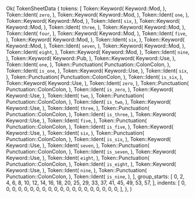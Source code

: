 Ok(
    TokenSheetData {
        tokens: [
            Token::Keyword(
                Keyword::Mod,
            ),
            Token::Ident(
                `zero`,
            ),
            Token::Keyword(
                Keyword::Mod,
            ),
            Token::Ident(
                `one`,
            ),
            Token::Keyword(
                Keyword::Mod,
            ),
            Token::Ident(
                `six`,
            ),
            Token::Keyword(
                Keyword::Mod,
            ),
            Token::Ident(
                `three`,
            ),
            Token::Keyword(
                Keyword::Mod,
            ),
            Token::Ident(
                `four`,
            ),
            Token::Keyword(
                Keyword::Mod,
            ),
            Token::Ident(
                `five`,
            ),
            Token::Keyword(
                Keyword::Mod,
            ),
            Token::Ident(
                `six`,
            ),
            Token::Keyword(
                Keyword::Mod,
            ),
            Token::Ident(
                `seven`,
            ),
            Token::Keyword(
                Keyword::Mod,
            ),
            Token::Ident(
                `eight`,
            ),
            Token::Keyword(
                Keyword::Mod,
            ),
            Token::Ident(
                `nine`,
            ),
            Token::Keyword(
                Keyword::Pub,
            ),
            Token::Keyword(
                Keyword::Use,
            ),
            Token::Ident(
                `one`,
            ),
            Token::Punctuation(
                Punctuation::ColonColon,
            ),
            Token::Ident(
                `is_one`,
            ),
            Token::Keyword(
                Keyword::Use,
            ),
            Token::Ident(
                `six`,
            ),
            Token::Punctuation(
                Punctuation::ColonColon,
            ),
            Token::Ident(
                `is_six`,
            ),
            Token::Keyword(
                Keyword::Use,
            ),
            Token::Ident(
                `zero`,
            ),
            Token::Punctuation(
                Punctuation::ColonColon,
            ),
            Token::Ident(
                `is_zero`,
            ),
            Token::Keyword(
                Keyword::Use,
            ),
            Token::Ident(
                `two`,
            ),
            Token::Punctuation(
                Punctuation::ColonColon,
            ),
            Token::Ident(
                `is_two`,
            ),
            Token::Keyword(
                Keyword::Use,
            ),
            Token::Ident(
                `three`,
            ),
            Token::Punctuation(
                Punctuation::ColonColon,
            ),
            Token::Ident(
                `is_three`,
            ),
            Token::Keyword(
                Keyword::Use,
            ),
            Token::Ident(
                `five`,
            ),
            Token::Punctuation(
                Punctuation::ColonColon,
            ),
            Token::Ident(
                `is_five`,
            ),
            Token::Keyword(
                Keyword::Use,
            ),
            Token::Ident(
                `six`,
            ),
            Token::Punctuation(
                Punctuation::ColonColon,
            ),
            Token::Ident(
                `is_six`,
            ),
            Token::Keyword(
                Keyword::Use,
            ),
            Token::Ident(
                `seven`,
            ),
            Token::Punctuation(
                Punctuation::ColonColon,
            ),
            Token::Ident(
                `is_seven`,
            ),
            Token::Keyword(
                Keyword::Use,
            ),
            Token::Ident(
                `eight`,
            ),
            Token::Punctuation(
                Punctuation::ColonColon,
            ),
            Token::Ident(
                `is_eight`,
            ),
            Token::Keyword(
                Keyword::Use,
            ),
            Token::Ident(
                `nine`,
            ),
            Token::Punctuation(
                Punctuation::ColonColon,
            ),
            Token::Ident(
                `is_nine`,
            ),
        ],
        group_starts: [
            0,
            2,
            4,
            6,
            8,
            10,
            12,
            14,
            16,
            18,
            20,
            25,
            29,
            33,
            37,
            41,
            45,
            49,
            53,
            57,
        ],
        indents: [
            0,
            0,
            0,
            0,
            0,
            0,
            0,
            0,
            0,
            0,
            0,
            0,
            0,
            0,
            0,
            0,
            0,
            0,
            0,
            0,
        ],
    },
)